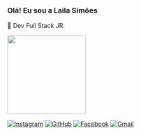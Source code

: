 ### Olá! Eu sou a Laila Simões 

🎒 Dev Full Stack JR.

<div>
  <a  href="https://github.com/LailaSimoes">
    <img height="180cm" src="https://github-readme-stats.vercel.app/api?username=LailaSimoes&theme=midnight-purple&include"</div> 
    
    
[![Instagram](https://img.shields.io/badge/Instagram-E4405F?style=for-the-badge&logo=instagram&logoColor=white)](https://www.instagram.com/lsimoesn/)
[![GitHub](https://img.shields.io/badge/GitHub-100000?style=for-the-badge&logo=github&logoColor=white)](https://github.com/LailaSimoes)
[![Facebook](https://img.shields.io/badge/Facebook-1877F2?style=for-the-badge&logo=facebook&logoColor=white)](https://www.facebook.com/laila.simoes/)
[![Gmail](https://img.shields.io/badge/Gmail-D14836?style=for-the-badge&logo=gmail&logoColor=white)](lailasimoes9@gmail.com)    
                           
  


